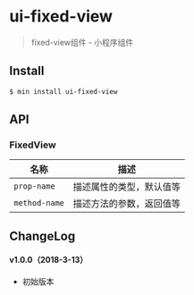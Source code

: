 # ui-fixed-view

> fixed-view组件 - 小程序组件

## Install

``` bash
$ min install ui-fixed-view
```


## API

### FixedView

| 名称                  | 描述                         |
|----------------------|------------------------------|
|`prop-name`           | 描述属性的类型，默认值等         |
|`method-name`         | 描述方法的参数，返回值等         |

## ChangeLog

#### v1.0.0（2018-3-13）

- 初始版本
